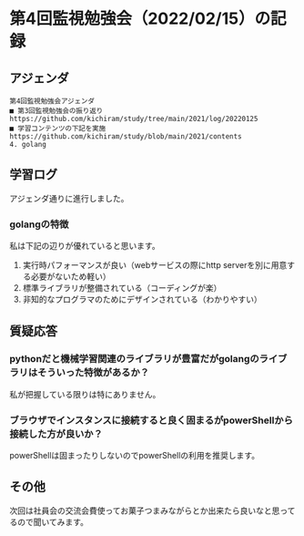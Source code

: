# 第4回監視勉強会（2022/02/15）の記録
## アジェンダ
```
第4回監視勉強会アジェンダ
■ 第3回監視勉強会の振り返り
https://github.com/kichiram/study/tree/main/2021/log/20220125
■ 学習コンテンツの下記を実施
https://github.com/kichiram/study/blob/main/2021/contents
4. golang
```
## 学習ログ
アジェンダ通りに進行しました。
### golangの特徴
私は下記の辺りが優れていると思います。
1. 実行時パフォーマンスが良い（webサービスの際にhttp serverを別に用意する必要がないため軽い）
3. 標準ライブラリが整備されている（コーディングが楽）
4. 非知的なプログラマのためにデザインされている（わかりやすい）
## 質疑応答
### pythonだと機械学習関連のライブラリが豊富だがgolangのライブラリはそういった特徴があるか？
私が把握している限りは特にありません。
### ブラウザでインスタンスに接続すると良く固まるがpowerShellから接続した方が良いか？
powerShellは固まったりしないのでpowerShellの利用を推奨します。
## その他
次回は社員会の交流会費使ってお菓子つまみながらとか出来たら良いなと思ってるので聞いてみます。
